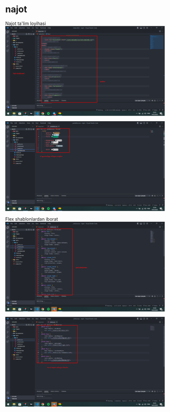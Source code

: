 # najot
Najot ta'lim loyihasi
![alt text](/Screenshot_8.png)

![alt text](/Screenshot_9.png)

Flex shablonlardan iborat
![alt text](/Screenshot_10.png)

![alt text](/Screenshot_11.png)




